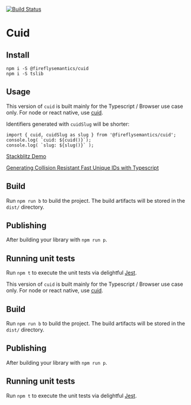 [![Build Status](https://travis-ci.org/fireflysemantics/cuid.svg?branch=master)](https://travis-ci.org/fireflysemantics/cuid)

# Cuid

## Install

```
npm i -S @fireflysemantics/cuid
npm i -S tslib
```

## Usage

This version of `cuid` is built mainly for the Typescript / Browser use case only.  For node or react native, use [cuid](https://www.npmjs.com/package/cuid).

Identifiers generated with `cuidSlug` will be shorter:


```
import { cuid, cuidSlug as slug } from '@fireflysemantics/cuid';
console.log( `cuid: ${cuid()}`);
console.log( `slug: ${slug()}` );
```

[Stackblitz Demo](https://stackblitz.com/edit/cuid-stackblitz?file=index.ts)

[Generating Collision Resistant Fast Unique IDs with Typescript](https://medium.com/@ole.ersoy/generating-collision-resistant-fast-unique-ids-d7a9d1286d9c)
## Build

Run `npm run b` to build the project. The build artifacts will be stored in the `dist/` directory.

## Publishing

After building your library with `npm run p`.

## Running unit tests

Run `npm t` to execute the unit tests via delightful [Jest](https://jestjs.io/).


This version of `cuid` is built mainly for the Typescript / Browser use case only.  For node or react native, use [cuid](https://www.npmjs.com/package/cuid).

## Build

Run `npm run b` to build the project. The build artifacts will be stored in the `dist/` directory.

## Publishing

After building your library with `npm run p`.

## Running unit tests

Run `npm t` to execute the unit tests via delightful [Jest](https://jestjs.io/).
